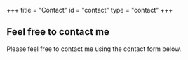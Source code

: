 +++
title = "Contact"
id = "contact"
type = "contact"
+++

## Feel free to contact me

Please feel free to contact me using the contact form below. 
